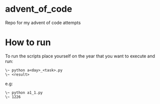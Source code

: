 # advent_of_code
Repo for my advent of code attempts


# How to run

To run the scripts place yourself on the year that you want to execute and run:

```
\~ python a<day>_<task>.py
\~ <result>
```

e.g:
```
\~ python a1_1.py
\~ 1226
```
